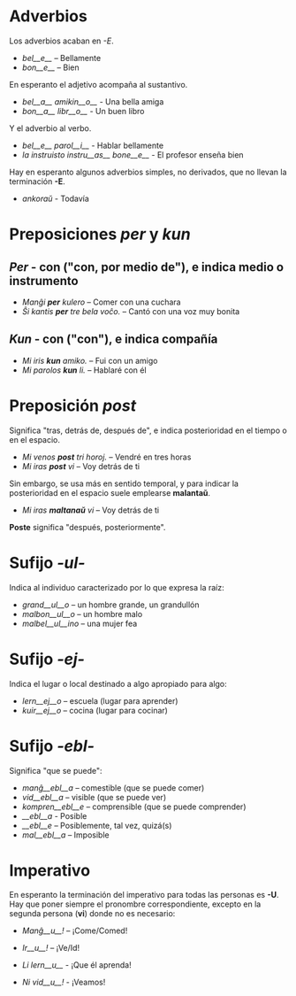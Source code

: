 # Adverbios

Los adverbios acaban en *-E*.

- *bel__e__*   – Bellamente
- *bon__e__*   – Bien

En esperanto el adjetivo acompaña al sustantivo.
- *bel__a__ amikin__o__* - Una bella amiga
- *bon__a__ libr__o__* - Un buen libro

Y el adverbio al verbo.
- *bel__e__ parol__i__* - Hablar bellamente
- *la instruisto instru__as__ bone__e__* - El profesor enseña bien

Hay en esperanto algunos adverbios simples, no derivados, que no llevan la terminación __-E__.
- *ankoraŭ* - Todavía

# Preposiciones *per* y *kun*

## *Per* - con ("con, por medio de"), e indica medio o instrumento
- *Manĝi __per__ kulero* – Comer con una cuchara
- *Ŝi kantis __per__ tre bela voĉo.* – Cantó con una voz muy bonita
 
## *Kun* - con ("con"), e indica compañía        
- *Mi iris __kun__ amiko.*    	 – Fui con un amigo
- *Mi parolos __kun__ li.*       – Hablaré con él

# Preposición *post*

Significa "tras, detrás de, después de", e indica posterioridad en el tiempo o en el espacio.

- *Mi venos __post__ tri horoj.*   – Vendré en tres horas
- *Mi iras __post__ vi* – Voy detrás de ti

Sin embargo, se usa más en sentido temporal, y para indicar la posterioridad en el espacio suele emplearse __malantaŭ__.

- *Mi iras __maltanaŭ__ vi* – Voy detrás de ti

__Poste__ significa "después, posteriormente".
 
# Sufijo *-ul-*

Indica al individuo caracterizado por lo que expresa la raíz:

- *grand__ul__o*	– un hombre grande, un grandullón
- *malbon__ul__o*	– un hombre malo
- *malbel__ul__ino*	– una mujer fea

# Sufijo *-ej-*

Indica el lugar o local destinado a algo apropiado para algo:

- *lern__ej__o*  – escuela (lugar para aprender)
- *kuir__ej__o*  – cocina (lugar para cocinar)

# Sufijo *-ebl-*

Significa "que se puede":

- *manĝ__ebl__a* – comestible (que se puede comer)
- *vid__ebl__a* – visible (que se puede ver)
- *kompren__ebl__e* – comprensible (que se puede comprender)
- *__ebl__a* - Posible
- *__ebl__e* – Posiblemente, tal vez, quizá(s)
- *mal__ebl__a* – Imposible

# Imperativo

En esperanto la terminación del imperativo para todas las personas es __-U__. Hay que poner siempre el pronombre correspondiente, excepto en la segunda persona (__vi__) donde no es necesario:

- *Manĝ__u__!*   – ¡Come/Comed!
- *Ir__u__!*   – ¡Ve/Id!

- *Li lern__u__* - ¡Que él aprenda!
- *Ni vid__u__!* - ¡Veamos!
